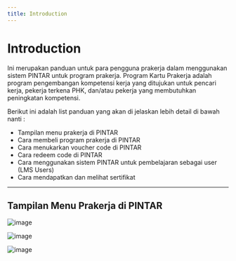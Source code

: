 ```yaml
---
title: Introduction
---
```

# Introduction
Ini merupakan panduan untuk para pengguna prakerja dalam menggunakan sistem PINTAR untuk program prakerja.
Program Kartu Prakerja adalah program pengembangan kompetensi kerja yang ditujukan untuk pencari kerja, pekerja terkena PHK, dan/atau pekerja yang membutuhkan peningkatan kompetensi.

Berikut ini adalah list panduan yang akan di jelaskan lebih detail di bawah nanti : 
- Tampilan menu prakerja di PINTAR
- Cara membeli program prakerja di PINTAR
- Cara menukarkan voucher code di PINTAR
- Cara redeem code di PINTAR
- Cara menggunakan sistem PINTAR untuk pembelajaran sebagai user (LMS Users)
- Cara mendapatkan dan melihat sertifikat

----
## Tampilan Menu Prakerja di PINTAR

![image](https://github.com/user-attachments/assets/76b8b68b-114c-4fc1-829d-41f709da1be9)

![image](https://github.com/user-attachments/assets/cb7d4851-bd43-4975-834c-676b105fafd5)

![image](https://github.com/user-attachments/assets/cba352a7-ad9b-4db0-815b-90f0eb86de54)
